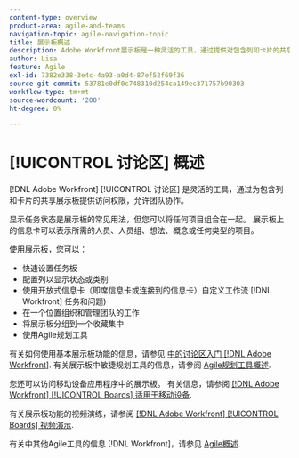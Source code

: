 ```yaml
---
content-type: overview
product-area: agile-and-teams
navigation-topic: agile-navigation-topic
title: 展示板概述
description: Adobe Workfront展示板是一种灵活的工具，通过提供对包含列和卡片的共享展示板的访问，允许团队协作。
author: Lisa
feature: Agile
exl-id: 7382e338-3e4c-4a93-a0d4-87ef52f69f36
source-git-commit: 53781e0df0c748310d254ca149ec371757b90303
workflow-type: tm+mt
source-wordcount: '200'
ht-degree: 0%

---
```


# [!UICONTROL 讨论区] 概述

[!DNL Adobe Workfront] [!UICONTROL 讨论区] 是灵活的工具，通过为包含列和卡片的共享展示板提供访问权限，允许团队协作。

显示任务状态是展示板的常见用法，但您可以将任何项目组合在一起。 展示板上的信息卡可以表示所需的人员、人员组、想法、概念或任何类型的项目。

使用展示板，您可以：

* 快速设置任务板
* 配置列以显示状态或类别
* 使用开放式信息卡（即席信息卡或连接到的信息卡）自定义工作流 [!DNL Workfront] 任务和问题)
* 在一个位置组织和管理团队的工作
* 将展示板分组到一个收藏集中
* 使用Agile规划工具

有关如何使用基本展示板功能的信息，请参见 [中的讨论区入门 [!DNL Adobe Workfront]](../agile/get-started-with-boards/get-started-with-boards.md). 有关展示板中敏捷规划工具的信息，请参阅 [Agile规划工具概述](/help/quicksilver/agile/use-boards-agile-planning-tools/agile-planning-tools-overview.md).

您还可以访问移动设备应用程序中的展示板。 有关信息，请参阅 [[!DNL Adobe Workfront] [!UICONTROL Boards] 适用于移动设备](/help/quicksilver/workfront-basics/mobile-apps/using-the-workfront-mobile-app/mobile-boards.md).

有关展示板功能的视频演练，请参阅 [[!DNL Adobe Workfront] [!UICONTROL Boards] 视频演示](/help/quicksilver/agile/get-started-with-boards/boards-video-demonstrations.md).

有关中其他Agile工具的信息 [!DNL Workfront]，请参见 [Agile概述](../agile/agile-overview.md).
